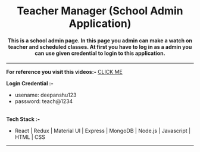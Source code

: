 <h1 align="center">Teacher Manager (School Admin Application)</h1>
<h4 align="center">This is a school admin page. In this page you admin can make a watch on teacher and scheduled classes. At first you have to log in as a admin you can use given credential to login to this application.</h4> 

<hr/>

<p><strong>For reference you visit this videos:-</strong> <a href="https://drive.google.com/drive/folders/1PTASkKVn_9I3pf6jEXbss0gxEO46oxBE?usp=sharing">CLICK ME</a></p>
<strong>Login Credential :- </strong>
<br/>
<ul>
 <li>usename: deepanshu123</li>
 <li>password: teach@1234</li>
</ul>
<br/>
<strong>Tech Stack :- </strong>
<br/>
<ul>
 <li>React | Redux | Material UI | Express | MongoDB | Node.js | Javascript | HTML | CSS</li>
</ul>
<hr/>
